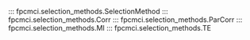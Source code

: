 ::: fpcmci.selection_methods.SelectionMethod
::: fpcmci.selection_methods.Corr
::: fpcmci.selection_methods.ParCorr
::: fpcmci.selection_methods.MI
::: fpcmci.selection_methods.TE